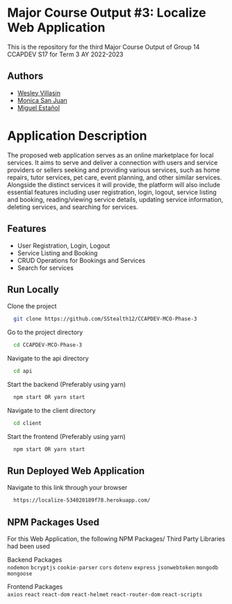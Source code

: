 
# Major Course Output #3: Localize Web Application

This is the repository for the third Major Course Output of Group 14 CCAPDEV S17 for Term 3 AY 2022-2023


## Authors

- [Wesley Villasin](https://github.com/waiyinghakaw/)
- [Monica San Juan](https://github.com/monsaur)
- [Miguel Estañol](https://github.com/SStealth12)


# Application Description

The proposed web application serves as an online marketplace for local services. It aims to serve and deliver a connection with users and service providers or sellers seeking and providing various services, such as home repairs, tutor services, pet care,
event planning, and other similar services. Alongside the distinct services it will provide, the platform will also include essential features including user registration, login, logout, service listing and booking, reading/viewing service details, updating
service information, deleting services, and searching for services.


## Features

- User Registration, Login, Logout
- Service Listing and Booking
- CRUD Operations for Bookings and Services
- Search for services


## Run Locally

Clone the project

```bash
  git clone https://github.com/SStealth12/CCAPDEV-MCO-Phase-3
```

Go to the project directory

```bash
  cd CCAPDEV-MCO-Phase-3
```

Navigate to the api directory

```bash
  cd api
```

Start the backend (Preferably using yarn)

```bash
  npm start OR yarn start
```


Navigate to the client directory

```bash
  cd client
```

Start the frontend (Preferably using yarn)

```bash
  npm start OR yarn start
```

## Run Deployed Web Application

Navigate to this link through your browser

```bash
  https://localize-534020189f78.herokuapp.com/
```


## NPM Packages Used

For this Web Application, the following NPM Packages/ Third Party Libraries had been used

Backend Packages\
`nodemon`
`bcryptjs`
`cookie-parser`
`cors`
`dotenv`
`express`
`jsonwebtoken`
`mongodb`
`mongoose`

Frontend Packages\
`axios`
`react`
`react-dom`
`react-helmet`
`react-router-dom`
`react-scripts`


